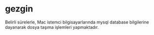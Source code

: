 # gezgin
Belirli sürelerle, Mac istemci bilgisayarlarında mysql database bilgilerine dayanarak dosya taşıma işlemleri yapmaktadır.
